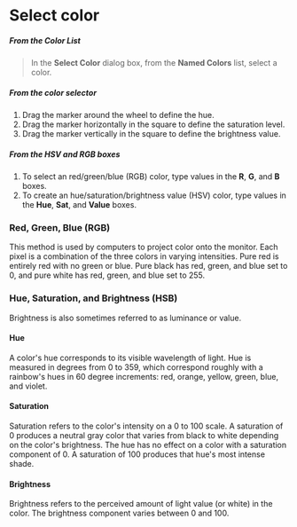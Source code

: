 ---
---


# Select color

##### From the Color List
> In the **Select Color** dialog box, from the **Named Colors** list, select a color.

##### From the color selector
1. Drag the marker around the wheel to define the hue.
1. Drag the marker horizontally in the square to define the saturation level.
1. Drag the marker vertically in the square to define the brightness value.

##### From the HSV and RGB boxes
1. To select an red/green/blue (RGB) color, type values in the **R**, **G**, and **B** boxes.
1. To create an hue/saturation/brightness value (HSV) color, type values in the **Hue**, **Sat**, and **Value** boxes.

### Red, Green, Blue (RGB)
This method is used by computers to project color onto the monitor. Each pixel is a combination of the three colors in varying intensities. Pure red is entirely red with no green or blue. Pure black has red, green, and blue set to 0, and pure white has red, green, and blue set to 255.

### Hue, Saturation, and Brightness (HSB)
Brightness is also sometimes referred to as luminance or value.

#### Hue
A color's hue corresponds to its visible wavelength of light. Hue is measured in degrees from 0 to 359, which correspond roughly with a rainbow's hues in 60 degree increments: red, orange, yellow, green, blue, and violet.

#### Saturation
Saturation refers to the color's intensity on a 0 to 100 scale. A saturation of 0 produces a neutral gray color that varies from black to white depending on the color's brightness. The hue has no effect on a color with a saturation component of 0. A saturation of 100 produces that hue's most intense shade.

#### Brightness
Brightness refers to the perceived amount of light value (or white) in the color. The brightness component varies between 0 and 100.

